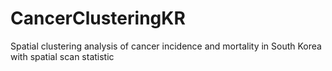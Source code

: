 # CancerClusteringKR
Spatial clustering analysis of cancer incidence and mortality in South Korea with spatial scan statistic
